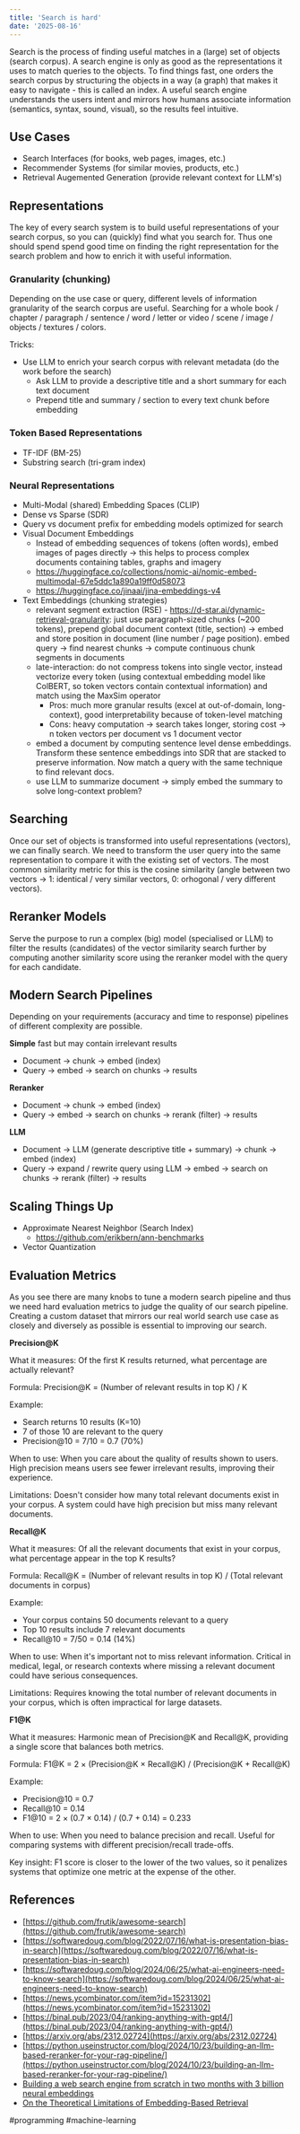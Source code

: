 ```yaml
---
title: 'Search is hard'
date: '2025-08-16'
---
```

Search is the process of finding useful matches in a (large) set of objects (search corpus). A search engine is only as good as the representations it uses to match queries to the objects. To find things fast, one orders the search corpus by structuring the objects in a way (a graph) that makes it easy to navigate - this is called an index. A useful search engine understands the users intent and mirrors how humans associate information (semantics, syntax, sound, visual), so the results feel intuitive.

## Use Cases

- Search Interfaces (for books, web pages, images, etc.)
- Recommender Systems (for similar movies, products, etc.)
- Retrieval Augemented Generation (provide relevant context for LLM's)

## Representations

The key of every search system is to build useful representations of your search corpus, so you can (quickly) find what you search for. Thus one should spend spend good time on finding the right representation for the search problem and how to enrich it with useful information.

### Granularity (chunking)

Depending on the use case or query, different levels of information granularity of the search corpus are useful. Searching for a whole book / chapter / paragraph / sentence / word / letter or video / scene / image / objects / textures / colors.

Tricks:
- Use LLM to enrich your search corpus with relevant metadata (do the work before the search)
    - Ask LLM to provide a descriptive title and a short summary for each text document
    - Prepend title and summary / section to every text chunk before embedding

### Token Based Representations

- TF-IDF (BM-25)
- Substring search (tri-gram index)

### Neural Representations

- Multi-Modal (shared) Embedding Spaces (CLIP)
- Dense vs Sparse (SDR)
- Query vs document prefix for embedding models optimized for search
- Visual Document Embeddings
    - Instead of embedding sequences of tokens (often words), embed images of pages directly -> this helps to process complex documents containing tables, graphs and imagery
    - https://huggingface.co/collections/nomic-ai/nomic-embed-multimodal-67e5ddc1a890a19ff0d58073
    - https://huggingface.co/jinaai/jina-embeddings-v4
- Text Embeddings (chunking strategies)
    - relevant segment extraction (RSE) - <https://d-star.ai/dynamic-retrieval-granularity>: just use paragraph-sized chunks (~200 tokens), prepend global document context (title, section) -> embed and store position in document (line number / page position). embed query -> find nearest chunks -> compute continuous chunk segments in documents
    - late-interaction: do not compress tokens into single vector, instead vectorize every token (using contextual embedding model like ColBERT, so token vectors contain contextual information) and match using the MaxSim operator
        - Pros: much more granular results (excel at out-of-domain, long-context), good interpretability because of token-level matching
        - Cons: heavy computation -> search takes longer, storing cost -> n token vectors per document vs 1 document vector
    - embed a document by computing sentence level dense embeddings. Transform these sentence embeddings into SDR that are stacked to preserve information. Now match a query with the same technique to find relevant docs.
    - use LLM to summarize document -> simply embed the summary to solve long-context problem?

## Searching

Once our set of objects is transformed into useful representations (vectors), we can finally search. We need to transform the user query into the same representation to compare it with the existing set of vectors. The most common similarity metric for this is the cosine similarity (angle between two vectors -> 1: identical / very similar vectors, 0: orhogonal / very different vectors).

## Reranker Models

Serve the purpose to run a complex (big) model (specialised or LLM) to filter the results (candidates) of the vector similarity search further by computing another similarity score using the reranker model with the query for each candidate.

## Modern Search Pipelines

Depending on your requirements (accuracy and time to response) pipelines of different complexity are possible.

**Simple**
fast but may contain irrelevant results

- Document -> chunk -> embed (index)
- Query -> embed -> search on chunks -> results

**Reranker**

- Document -> chunk -> embed (index)
- Query -> embed -> search on chunks -> rerank (filter) -> results

**LLM**

- Document -> LLM (generate descriptive title + summary) -> chunk -> embed (index)
- Query -> expand / rewrite query using LLM -> embed -> search on chunks -> rerank (filter) -> results

## Scaling Things Up

- Approximate Nearest Neighbor (Search Index)
    - https://github.com/erikbern/ann-benchmarks
- Vector Quantization

## Evaluation Metrics

As you see there are many knobs to tune a modern search pipeline and thus we need hard evaluation metrics to judge the quality of our search pipeline. Creating a custom dataset that mirrors our real world search use case as closely and diversely as possible is essential to improving our search.

**Precision@K**

What it measures: Of the first K results returned, what percentage are actually relevant?

Formula: Precision@K = (Number of relevant results in top K) / K

Example:

- Search returns 10 results (K=10)
- 7 of those 10 are relevant to the query
- Precision@10 = 7/10 = 0.7 (70%)

When to use: When you care about the quality of results shown to users. High precision means users see fewer irrelevant results, improving their experience.

Limitations: Doesn't consider how many total relevant documents exist in your corpus. A system could have high precision but miss many relevant documents.


**Recall@K**

What it measures: Of all the relevant documents that exist in your corpus, what percentage appear in the top K results?

Formula: Recall@K = (Number of relevant results in top K) / (Total relevant documents in corpus)

Example:

- Your corpus contains 50 documents relevant to a query
- Top 10 results include 7 relevant documents
- Recall@10 = 7/50 = 0.14 (14%)

When to use: When it's important not to miss relevant information. Critical in medical, legal, or research contexts where missing a relevant document could have serious consequences.

Limitations: Requires knowing the total number of relevant documents in your corpus, which is often impractical for large datasets.


**F1@K**

What it measures: Harmonic mean of Precision@K and Recall@K, providing a single score that balances both metrics.

Formula: F1@K = 2 × (Precision@K × Recall@K) / (Precision@K + Recall@K)

Example:

- Precision@10 = 0.7
- Recall@10 = 0.14
- F1@10 = 2 × (0.7 × 0.14) / (0.7 + 0.14) = 0.233

When to use: When you need to balance precision and recall. Useful for comparing systems with different precision/recall trade-offs.

Key insight: F1 score is closer to the lower of the two values, so it penalizes systems that optimize one metric at the expense of the other.

## References

- [https://github.com/frutik/awesome-search](https://github.com/frutik/awesome-search)
-   [https://softwaredoug.com/blog/2022/07/16/what-is-presentation-bias-in-search](https://softwaredoug.com/blog/2022/07/16/what-is-presentation-bias-in-search)
-   [https://softwaredoug.com/blog/2024/06/25/what-ai-engineers-need-to-know-search](https://softwaredoug.com/blog/2024/06/25/what-ai-engineers-need-to-know-search)
-   [https://news.ycombinator.com/item?id=15231302](https://news.ycombinator.com/item?id=15231302)
-   [https://binal.pub/2023/04/ranking-anything-with-gpt4/](https://binal.pub/2023/04/ranking-anything-with-gpt4/)
-   [https://arxiv.org/abs/2312.02724](https://arxiv.org/abs/2312.02724)
-   [https://python.useinstructor.com/blog/2024/10/23/building-an-llm-based-reranker-for-your-rag-pipeline/](https://python.useinstructor.com/blog/2024/10/23/building-an-llm-based-reranker-for-your-rag-pipeline/)
- [Building a web search engine from scratch in two months with 3 billion neural embeddings](https://blog.wilsonl.in/search-engine/)
- [On the Theoretical Limitations of Embedding-Based Retrieval
](https://arxiv.org/abs/2508.21038)

#programming #machine-learning
